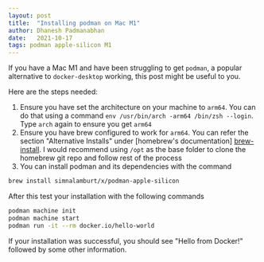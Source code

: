 ```yaml
---
layout: post
title:  "Installing podman on Mac M1"
author: Dhanesh Padmanabhan
date:   2021-10-17
tags: podman apple-silicon M1
---
```

If you have a Mac M1 and have been struggling to get `podman`, a popular alternative to `docker-desktop` working, this post might be useful to you.

Here are the steps needed:
1. Ensure you have set the architecture on your machine to `arm64`. You can do that using a command `env /usr/bin/arch -arm64 /bin/zsh --login`. Type `arch` again to ensure you get `arm64`
1. Ensure you have brew configured to work for `arm64`. You can refer the section "Alternative Installs" under [homebrew's documentation] [brew-install]. I would recommend using `/opt` as the base folder to clone the homebrew git repo and follow rest of the process
1. You can install podman and its dependencies with the command 

```bash
brew install simnalamburt/x/podman-apple-silicon 
```

After this test your installation with the following commands

```bash
podman machine init
podman machine start
podman run -it --rm docker.io/hello-world
```

If your installation was successful, you should see "Hello from Docker!" followed by some other information.

[brew-install]: https://docs.brew.sh/Installation
